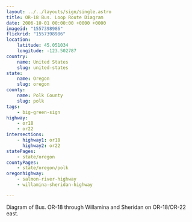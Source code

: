 ```yaml
---
layout: ../../layouts/sign/single.astro
title: OR-18 Bus. Loop Route Diagram
date: 2006-10-01 00:00:00 +0000 +0000
imageid: "1557398986"
flickrid: "1557398986"
location:
    latitude: 45.051034
    longitude: -123.502787
country:
    name: United States
    slug: united-states
state:
    name: Oregon
    slug: oregon
county:
    name: Polk County
    slug: polk
tags:
    - big-green-sign
highway:
    - or18
    - or22
intersections:
    - highway1: or18
      highway2: or22
statePages:
    - state/oregon
countyPages:
    - state/oregon/polk
oregonhighway:
    - salmon-river-highway
    - willamina-sheridan-highway

---
```

Diagram of Bus. OR-18 through Willamina and Sheridan on OR-18/OR-22 east.